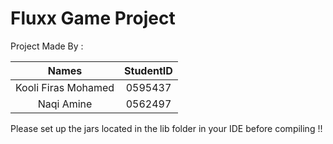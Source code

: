 # Fluxx Game Project

Project Made By :

| Names                | StudentID  |
|        :---:         |    :---:   |
| Kooli Firas Mohamed  |  0595437   |
| Naqi Amine           |  0562497   |


Please set up the jars located in the lib folder in your IDE before compiling !!

